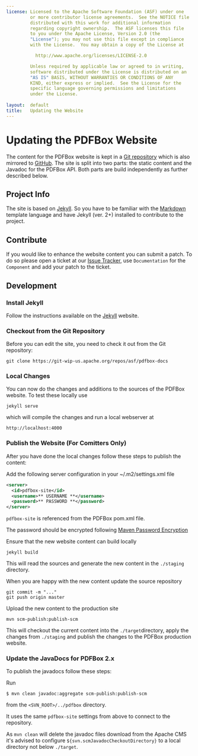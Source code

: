 ```yaml
---
license: Licensed to the Apache Software Foundation (ASF) under one
         or more contributor license agreements.  See the NOTICE file
         distributed with this work for additional information
         regarding copyright ownership.  The ASF licenses this file
         to you under the Apache License, Version 2.0 (the
         "License"); you may not use this file except in compliance
         with the License.  You may obtain a copy of the License at

           http://www.apache.org/licenses/LICENSE-2.0

         Unless required by applicable law or agreed to in writing,
         software distributed under the License is distributed on an
         "AS IS" BASIS, WITHOUT WARRANTIES OR CONDITIONS OF ANY
         KIND, either express or implied.  See the License for the
         specific language governing permissions and limitations
         under the License.
         
layout:  default
title:   Updating the Website
---
```


# Updating the PDFBox Website

The content for the PDFBox website is kept in a [Git repository](https://git-wip-us.apache.org/repos/asf/pdfbox-docs) which is also mirrored to [GitHub](https://github.com/apache/pdfbox-docs). The site is split into two parts: the static content and the Javadoc for the PDFBox API. Both parts are build independently as further described below.

## Project Info
The site is based on [Jekyll](http://jekyllrb.com). So you have to be familiar with the [Markdown](http://daringfireball.net/projects/markdown/syntax) template language and have Jekyll (ver. 2+) installed to contribute to the project.

## Contribute
If you would like to enhance the website content you can submit a patch. To do so please open a ticket at our [Issue Tracker](https://issues.apache.org/jira/browse/PDFBOX), use `Documentation` for the `Component` and add your patch to the ticket.

## Development

### Install Jekyll
Follow the instructions available on the [Jekyll](http://jekyllrb.com) website.

### Checkout from the Git Repository
Before you can edit the site, you need to check it out from the Git repository:

~~~
git clone https://git-wip-us.apache.org/repos/asf/pdfbox-docs
~~~

### Local Changes
You can now do the changes and additions to the sources of the PDFBox website. To test these locally use

~~~
jekyll serve
~~~

which will compile the changes and run a local webserver at 

~~~
http://localhost:4000
~~~

### Publish the Website (For Comitters Only)
After you have done the local changes follow these steps to publish the content:

Add the following server configuration in your ~/.m2/settings.xml file

~~~xml
<server>
  <id>pdfbox-site</id>
  <username>** USERNAME **</username>
  <password>** PASSWORD **</password>
</server>
~~~

`pdfbox-site` is referenced from the PDFBox pom.xml file.

<p class="alert alert-warning">The password should be encrypted following <a href="https://maven.apache.org/guides/mini/guide-encryption.html">Maven Password Encryption</a></p>

Ensure that the new website content can build locally

~~~
jekyll build
~~~

This will read the sources and generate the new content in the ``./staging`` directory.

When you are happy with the new content update the source repository

~~~
git commit -m "..."
git push origin master
~~~

Upload the new content to the production site

~~~
mvn scm-publish:publish-scm
~~~

This will checkout the current content into the ``./target``directory, apply the changes from ``./staging`` and publish
the changes to the PDFBox production website.

### Update the JavaDocs for PDFBox 2.x
To publish the javadocs follow these steps:

Run

	$ mvn clean javadoc:aggregate scm-publish:publish-scm

from the `<SVN_ROOT>/../pdfbox` directory.

It uses the same `pdfbox-site` settings from above to connect to the repository.

<p class="alert alert-info">As <code>mvn clean</code> will delete the javadoc files download from the Apache CMS it's advised to configure <code>${svn.scmJavadocCheckoutDirectory}</code> to a local directory not below <code>./target</code>.</p>
